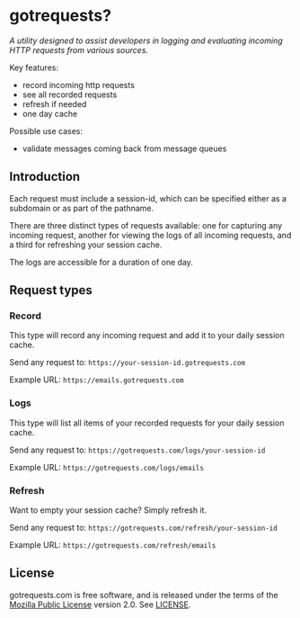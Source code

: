 # gotrequests?

_A utility designed to assist developers in logging and evaluating incoming HTTP
requests from various sources._

Key features:

- record incoming http requests
- see all recorded requests
- refresh if needed
- one day cache

Possible use cases:

- validate messages coming back from message queues

## Introduction

Each request must include a session-id, which can be specified either as a
subdomain or as part of the pathname.

There are three distinct types of requests available: one for capturing any
incoming request, another for viewing the logs of all incoming requests, and a
third for refreshing your session cache.

The logs are accessible for a duration of one day.

## Request types

### Record

This type will record any incoming request and add it to your daily session
cache.

Send any request to: `https://your-session-id.gotrequests.com`

Example URL: `https://emails.gotrequests.com`

### Logs

This type will list all items of your recorded requests for your daily session
cache.

Send any request to: `https://gotrequests.com/logs/your-session-id`

Example URL: `https://gotrequests.com/logs/emails`

### Refresh

Want to empty your session cache? Simply refresh it.

Send any request to: `https://gotrequests.com/refresh/your-session-id`

Example URL: `https://gotrequests.com/refresh/emails`

## License

gotrequests.com is free software, and is released under the terms of the
[Mozilla Public License](https://www.mozilla.org/en-US/MPL/) version 2.0. See
[LICENSE](LICENSE).
